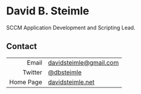 # David B. Steimle

SCCM Application Development and Scripting Lead.

## Contact

| | |
| ---: | :--- |
| Email | [davidsteimle@gmail.com](mailto:davidsteimle@gmail.com) |
| Twitter | [@dbsteimle](https://twitter.com/dbsteimle) |
| Home Page | [davidsteimle.net](https://davidsteimle.net) |
